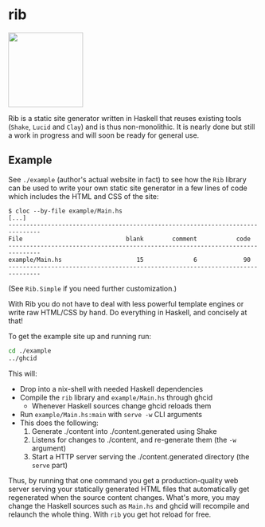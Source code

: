 # rib

<!--
Credit for this image: https://www.svgrepo.com/svg/24439/ribs
-->
<img src="https://raw.githubusercontent.com/srid/rib/master/example/content/static/ribs.svg?sanitize=true" width="150" />

Rib is a static site generator written in Haskell that reuses existing tools (`Shake`, `Lucid` and `Clay`) and is thus non-monolithic. It is nearly done but still a work in progress and will soon be ready for general use.

## Example

See `./example` (author's actual website in fact) to see how the `Rib` library
can be used to write your own static site generator in a few lines of code which
includes the HTML and CSS of the site:

```
$ cloc --by-file example/Main.hs
[...]
-------------------------------------------------------------------------------
File                             blank        comment           code
-------------------------------------------------------------------------------
example/Main.hs                     15              6             90
-------------------------------------------------------------------------------
```

(See `Rib.Simple` if you need further customization.)

With Rib you do not have to deal with less powerful template engines or
write raw HTML/CSS by hand. Do everything in Haskell, and concisely at that!

To get the example site up and running run:

```bash
cd ./example
../ghcid
```

This will:

- Drop into a nix-shell with needed Haskell dependencies
- Compile the `rib` library and `example/Main.hs` through ghcid
  - Whenever Haskell sources change ghcid reloads them
- Run `example/Main.hs:main` with `serve -w` CLI arguments
- This does the following:
  1. Generate ./content into ./content.generated using Shake
  2. Listens for changes to ./content, and re-generate them (the `-w` argument)
  3. Start a HTTP server serving the ./content.generated directory (the `serve` part)

Thus, by running that one command you get a production-quality web server
serving your statically generated HTML files that automatically get regenerated
when the source content changes. What's more, you may change the Haskell sources
such as `Main.hs` and ghcid will recompile and relaunch the whole thing. With
`rib` you get hot reload for free.
